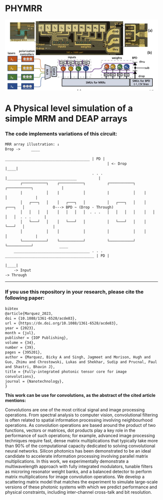 # PHYMRR


![MRR Diagram](https://github.com/BickyMz/PHYMRR/blob/main/images/MRR_WB.png)

<p align="center"> <h1> A Physical level simulation of a simple MRM and DEAP arrays </h1> </p>

<h3> The code implements variations of this circuit: </h3>


```
MRR array illustration: ↓                                                    Drop ->     ____
                                                _______________________________________ | PD |
                                               | <- Drop                                |____|  
                                        . . .  |________________________________          |
       ┌───────────┐    ┌───────────┐          ┌───────────┐    ┌───────────┐             |
       |           │    |           │          |           │    |           │             |
       │   ┌───┐   │    │   ┌───┐   │          │   ┌───┐   │    │   ┌───┐   │             O---> BPD ~ (Drop - Through)
       │   │   │   │    │   │   │   │  . . .   │   │   │   │    │   │   │   │  . . .      |
       │   └───┘   │    │   └───┘   │          │   └───┘   │    │   └───┘   │             |
       │           │    │           │          │           │    │           │             |
       └───────────┘    └───────────┘          └───────────┘    └───────────┘            ____
    ___________________________________ . . . _________________________________________ | PD |
                                                                                        |____|
    -> Input                                                                 -> Through
```
---
<h3> If you use this repository in your research, please cite the following paper: </h3>
  
```
bibtex
@article{Marquez_2023,
doi = {10.1088/1361-6528/acde83},
url = {https://dx.doi.org/10.1088/1361-6528/acde83},
year = {2023},
month = {jul},
publisher = {IOP Publishing},
volume = {34},
number = {39},
pages = {395201},
author = {Marquez, Bicky A and Singh, Jagmeet and Morison, Hugh and Guo, Zhimu and Chrostowski, Lukas and Shekhar, Sudip and Prucnal, Paul and Shastri, Bhavin J},
title = {Fully-integrated photonic tensor core for image convolutions},
journal = {Nanotechnology},
}
```

**This work can be use for convolutions, as the abstract of the cited article mentions:**

  Convolutions are one of the most critical signal and image processing operations. From spectral analysis to computer vision, convolutional filtering is often related to spatial information processing involving neighbourhood operations. As convolution operations are based around the product of two functions, vectors or matrices, dot products play a key role in the performance of such operations; for example, advanced image processing techniques require fast, dense matrix multiplications that typically take more than 90% of the computational capacity dedicated to solving convolutional neural networks. Silicon photonics has been demonstrated to be an ideal candidate to accelerate information processing involving parallel matrix multiplications. In this work, we experimentally demonstrate a multiwavelength approach with fully integrated modulators, tunable filters as microring resonator weight banks, and a balanced detector to perform matrix multiplications for image convolution operations. We develop a scattering matrix model that matches the experiment to simulate large-scale versions of these photonic systems with which we predict performance and physical constraints, including inter-channel cross-talk and bit resolution.
